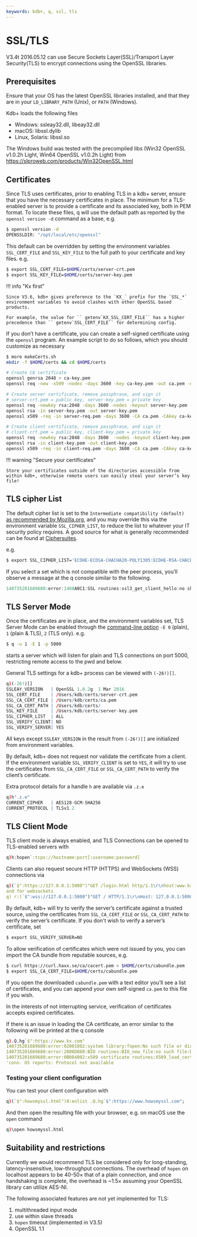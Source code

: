 ```yaml
---
keywords: kdb+, q, ssl, tls
---
```


# SSL/TLS



V3.4t 2016.05.12 can use Secure Sockets Layer(SSL)/Transport Layer Security(TLS) to encrypt connections using the OpenSSL libraries.


## Prerequisites

Ensure that your OS has the latest OpenSSL libraries installed, and that they are in your `LD_LIBRARY_PATH` (Unix), or `PATH` (Windows).

Kdb+ loads the following files

-   Windows: ssleay32.dll, libeay32.dll
-   macOS: libssl.dylib
-   Linux, Solaris: libssl.so

The Windows build was tested with the precompiled libs (Win32 OpenSSL v1.0.2h Light, Win64 OpenSSL v1.0.2h Light) from <https://slproweb.com/products/Win32OpenSSL.html>


## Certificates

Since TLS uses certificates, prior to enabling TLS in a kdb+ server, ensure that you have the necessary certificates in place. The minimum for a TLS-enabled server is to provide a certificate and its associated key, both in PEM format. To locate these files, q will use the default path as reported by the `openssl version -d` command as a base, e.g.

```bash
$ openssl version -d
OPENSSLDIR: "/opt/local/etc/openssl"
```

This default can be overridden by setting the environment variables `SSL_CERT_FILE` and `SSL_KEY_FILE` to the full path to your certificate and key files. e.g.

```bash
$ export SSL_CERT_FILE=$HOME/certs/server-crt.pem
$ export SSL_KEY_FILE=$HOME/certs/server-key.pem
```

!!! info "Kx first"

    Since V3.6, kdb+ gives preference to the `KX_` prefix for the `SSL_*` environment variables to avoid clashes with other OpenSSL based products. 

    For example, the value for `` getenv`KX_SSL_CERT_FILE`` has a higher precedence than `` getenv`SSL_CERT_FILE`` for determining config.

If you don’t have a certificate, you can create a self-signed certificate using the `openssl` program. An example script to do so follows, which you should customize as necessary

```bash
$ more makeCerts.sh
mkdir -f $HOME/certs && cd $HOME/certs

# Create CA certificate
openssl genrsa 2048 > ca-key.pem
openssl req -new -x509 -nodes -days 3600 -key ca-key.pem -out ca.pem -extensions usr_cert -subj '/C=US/ST=New York/L=Brooklyn/O=Example Brooklyn Company/CN=examplebrooklyn.com'

# Create server certificate, remove passphrase, and sign it
# server-crt.pem = public key, server-key.pem = private key
openssl req -newkey rsa:2048 -days 3600 -nodes -keyout server-key.pem -out server-req.pem -extensions usr_cert -subj '/C=US/ST=New York/L=Brooklyn/O=Example Brooklyn Company/CN=myname.com'
openssl rsa -in server-key.pem -out server-key.pem
openssl x509 -req -in server-req.pem -days 3600 -CA ca.pem -CAkey ca-key.pem -set_serial 01 -out server-crt.pem -extensions usr_cert

# Create client certificate, remove passphrase, and sign it
# client-crt.pem = public key, client-key.pem = private key
openssl req -newkey rsa:2048 -days 3600  -nodes -keyout client-key.pem -out client-req.pem -extensions usr_cert -subj '/C=US/ST=New York/L=Brooklyn/O=Example Brooklyn Company/CN=myname.com'
openssl rsa -in client-key.pem -out client-key.pem
openssl x509 -req -in client-req.pem -days 3600 -CA ca.pem -CAkey ca-key.pem -set_serial 01 -out client-crt.pem -extensions usr_cert
```

!!! warning "Secure your certificates"

    Store your certificates outside of the directories accessible from within kdb+, otherwise remote users can easily steal your server’s key file! 


## TLS cipher List

The default cipher list is set to the `Intermediate compatibility (default)` 
[as recommended by Mozilla.org](https://wiki.mozilla.org/Security/Server_Side_TLS#Intermediate_compatibility_.28default.29), 
and you may override this via the environment variable `SSL_CIPHER_LIST`, to reduce the list to whatever your IT security policy requires. A good source for what is generally recommended can be found at 
[Ciphersuites](https://wiki.mozilla.org/Security/Server_Side_TLS).

e.g.

```bash
$ export SSL_CIPHER_LIST='ECDHE-ECDSA-CHACHA20-POLY1305:ECDHE-RSA-CHACHA20-POLY1305:ECDHE-ECDSA-AES128-GCM-SHA256:ECDHE-RSA-AES128-GCM-SHA256:ECDHE-ECDSA-AES256-GCM-SHA384:ECDHE-RSA-AES256-GCM-SHA384:DHE-RSA-AES128-GCM-SHA256:DHE-RSA-AES256-GCM-SHA384:ECDHE-ECDSA-AES128-SHA256:ECDHE-RSA-AES128-SHA256:ECDHE-ECDSA-AES128-SHA:ECDHE-RSA-AES256-SHA384:ECDHE-RSA-AES128-SHA:ECDHE-ECDSA-AES256-SHA384:ECDHE-ECDSA-AES256-SHA:ECDHE-RSA-AES256-SHA:DHE-RSA-AES128-SHA256:DHE-RSA-AES128-SHA:DHE-RSA-AES256-SHA256:DHE-RSA-AES256-SHA:ECDHE-ECDSA-DES-CBC3-SHA:ECDHE-RSA-DES-CBC3-SHA:EDH-RSA-DES-CBC3-SHA:AES128-GCM-SHA256:AES256-GCM-SHA384:AES128-SHA256:AES256-SHA256:AES128-SHA:AES256-SHA:DES-CBC3-SHA:!DSS'
```

If you select a set which is not compatible with the peer process, you’ll observe a message at the q console similar to the following.

```q
140735201689680:error:1408A0C1:SSL routines:ssl3_get_client_hello:no shared cipher:s3_srvr.c:1417:
```


## TLS Server Mode

Once the certificates are in place, and the environment variables set, TLS Server Mode can be enabled through the [command-line option](../basics/cmdline.md#-e-error-traps) `-E 0` (plain), `1` (plain & TLS), `2` (TLS only). e.g.

```bash
$ q -u 1 -E 1 -p 5000
```

starts a server which will listen for plain and TLS connections on port 5000, restricting remote access to the pwd and below.

General TLS settings for a kdb+ process can be viewed with `(-26!)[]`.

```q
q)(-26!)[]
SSLEAY_VERSION   | OpenSSL 1.0.2g  1 Mar 2016
SSL_CERT_FILE    | /Users/kdb/certs/server-crt.pem
SSL_CA_CERT_FILE | /Users/kdb/certs/ca.pem
SSL_CA_CERT_PATH | /Users/kdb/certs/
SSL_KEY_FILE     | /Users/kdb/certs/server-key.pem
SSL_CIPHER_LIST  | ALL
SSL_VERIFY_CLIENT| NO
SSL_VERIFY_SERVER| YES
```

All keys except `SSLEAY_VERSION` in the result from `(-26!)[]` are initialized from environment variables.

By default, kdb+ does not request nor validate the certificate from a client. If the environment variable `SSL_VERIFY_CLIENT` is set to `YES`, it will try to use the certificates from `SSL_CA_CERT_FILE` or `SSL_CA_CERT_PATH` to verify the client’s certificate.

Extra protocol details for a handle `h` are available via `.z.e`

```q
q)h".z.e"
CURRENT_CIPHER   | AES128-GCM-SHA256
CURRENT_PROTOCOL | TLSv1.2
```


## TLS Client Mode

TLS client mode is always enabled, and TLS Connections can be opened to TLS-enabled servers with

```q
q)h:hopen`:tcps://hostname:port[:username:password]
```

Clients can also request secure HTTP (HTTPS) and WebSockets (WSS) connections via

```q
q)(`$":https://127.0.0.1:5000")"GET /login.html http/1.1\r\nhost:www.kx.com\r\n\r\n"
and for websockets
q) r:(`$":wss://127.0.0.1:5000")"GET / HTTP/1.1\r\nHost: 127.0.0.1:5000\r\n\r\n"
```

By default, kdb+ will try to verify the server’s certificate against a trusted source, using the certificates from `SSL_CA_CERT_FILE` or `SSL_CA_CERT_PATH` to verify the server’s certificate. If you don't wish to verify a server’s certificate, set

```bash
$ export SSL_VERIFY_SERVER=NO
```

To allow verification of certificates which were not issued by you, you can import the CA bundle from reputable sources, e.g.

```bash
$ curl https://curl.haxx.se/ca/cacert.pem > $HOME/certs/cabundle.pem
$ export SSL_CA_CERT_FILE=$HOME/certs/cabundle.pem
```

If you open the downloaded `cabundle.pem` with a text editor you’ll see a list of certificates, and you can append your own self-signed `ca.pem` to this file if you wish.

In the interests of not interrupting service, verification of certificates accepts expired certificates.

If there is an issue in loading the CA certificate, an error similar to the following will be printed at the q console

```q
q).Q.hg`$":https://www.kx.com"
140735201689680:error:02001002:system library:fopen:No such file or directory:bss_file.c:175:fopen('/opt/local/etc/openssl/cacert.pem','r')
140735201689680:error:2006D080:BIO routines:BIO_new_file:no such file:bss_file.c:178:
140735201689680:error:0B084002:x509 certificate routines:X509_load_cert_crl_file:system lib:by_file.c:253:
'conn. OS reports: Protocol not available
```


### Testing your client configuration

You can test your client configuration with

```q
q)(`$":howsmyssl.html")0:enlist .Q.hg`$":https://www.howsmyssl.com";
```

And then open the resulting file with your browser, e.g. on macOS use the `open` command

```q
q)\open howsmyssl.html
```


## Suitability and restrictions

Currently we would recommend TLS be considered only for long-standing, latency-insensitive, low-throughput connections. The overhead of `hopen` on localhost appears to be 40-50× that of a plain connection, and once handshaking is complete, the overhead is ~1.5× assuming your OpenSSL library can utilize AES-NI.

The following associated features are not yet implemented for TLS:

1.   multithreaded input mode
1.   use within slave threads
1.   `hopen` timeout (implemented in V3.5)
1.   OpenSSL 1.1
